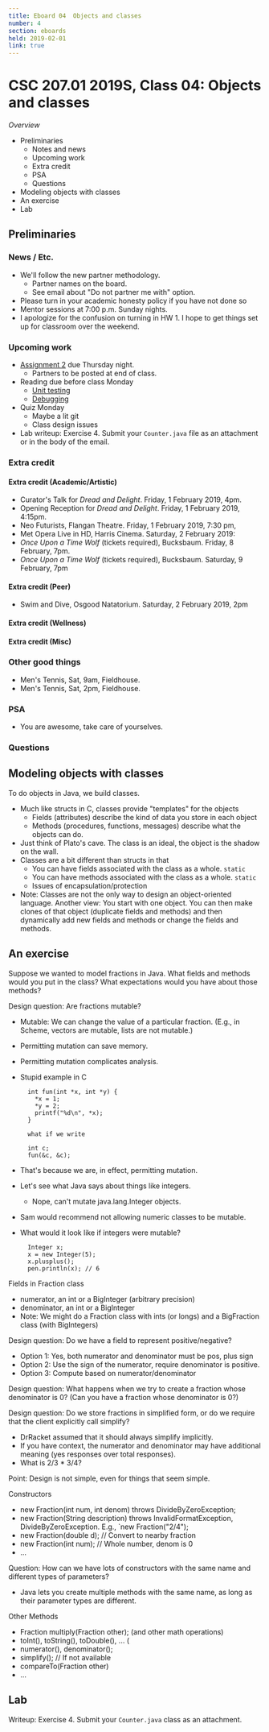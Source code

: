 ```yaml
---
title: Eboard 04  Objects and classes
number: 4
section: eboards
held: 2019-02-01
link: true
---
```

CSC 207.01 2019S, Class 04:  Objects and classes
================================================

_Overview_

* Preliminaries
    * Notes and news
    * Upcoming work
    * Extra credit
    * PSA
    * Questions
* Modeling objects with classes
* An exercise
* Lab

Preliminaries
-------------

### News / Etc.

* We'll follow the new partner methodology.
    * Partner names on the board.
    * See email about "Do not partner me with" option.
* Please turn in your academic honesty policy if you have not done so
* Mentor sessions at 7:00 p.m. Sunday nights.
* I apologize for the confusion on turning in HW 1.  I hope to get things
  set up for classroom over the weekend.

### Upcoming work

* [Assignment 2](../assignments/assignment02) due Thursday night.
    * Partners to be posted at end of class.
* Reading due before class Monday
    * [Unit testing](../readings/unit-testing)
    * [Debugging](../readings/debugging)
* Quiz Monday
    * Maybe a lit git
    * Class design issues
* Lab writeup: Exercise 4.  Submit your `Counter.java` file as an attachment
  or in the body of the email.

### Extra credit

#### Extra credit (Academic/Artistic)

* Curator's Talk for _Dread and Delight_.
  Friday, 1 February 2019, 4pm.
* Opening Reception for _Dread and Delight_.
  Friday, 1 February 2019, 4:15pm. 
* Neo Futurists, Flangan Theatre.
  Friday, 1 February 2019, 7:30 pm, 
* Met Opera Live in HD, Harris Cinema.
  Saturday, 2 February 2019: 
* _Once Upon a Time Wolf_ (tickets required), Bucksbaum.
  Friday, 8 February, 7pm.
* _Once Upon a Time Wolf_ (tickets required), Bucksbaum.
  Saturday, 9 February, 7pm

#### Extra credit (Peer)

* Swim and Dive, Osgood Natatorium.
  Saturday, 2 February 2019, 2pm

#### Extra credit (Wellness)

#### Extra credit (Misc)

### Other good things

* Men's Tennis, Sat, 9am, Fieldhouse.
* Men's Tennis, Sat, 2pm, Fieldhouse.

### PSA

* You are awesome, take care of yourselves.

### Questions

Modeling objects with classes
-----------------------------

To do objects in Java, we build classes.

* Much like structs in C, classes provide "templates" for the objects
    * Fields (attributes) describe the kind of data you store in each object
    * Methods (procedures, functions, messages) describe what the objects
      can do.
* Just think of Plato's cave.  The class is an ideal, the object is the
  shadow on the wall.
* Classes are a bit different than structs in that
    * You can have fields associated with the class as a whole. `static`
    * You can have methods associated with the class as a whole. `static`
    * Issues of encapsulation/protection
* Note: Classes are not the only way to design an object-oriented language.
  Another view: You start with one object.  You can then make clones of
  that object (duplicate fields and methods) and then dynamically add new
  fields and methods or change the fields and methods.

An exercise
-----------

Suppose we wanted to model fractions in Java.  What fields and methods
would you put in the class?  What expectations would you have about
those methods?

Design question: Are fractions mutable?

* Mutable: We can change the value of a particular fraction.  (E.g.,
  in Scheme, vectors are mutable, lists are not mutable.)
* Permitting mutation can save memory.
* Permitting mutation complicates analysis.
* Stupid example in C

        int fun(int *x, int *y) {
          *x = 1;
          *y = 2;
          printf("%d\n", *x);
        }

        what if we write

        int c;
        fun(&c, &c);

* That's because we are, in effect, permitting mutation.
* Let's see what Java says about things like integers.
     * Nope, can't mutate java.lang.Integer objects.
* Sam would recommend not allowing numeric classes to be mutable.
* What would it look like if integers were mutable?

        Integer x;
        x = new Integer(5);
        x.plusplus();
        pen.println(x); // 6

Fields in Fraction class

* numerator, an int or a BigInteger (arbitrary precision)
* denominator, an int or a BigInteger
* Note: We might do a Fraction class with ints (or longs) and a
  BigFraction class (with BigIntegers)


Design question: Do we have a field to represent positive/negative?

* Option 1: Yes, both numerator and denominator must be pos, plus sign
* Option 2: Use the sign of the numerator, require denominator is positive.
* Option 3: Compute based on numerator/denominator

Design question: What happens when we try to create a fraction whose
denominator is 0?  (Can you have a fraction whose denominator is 0?)

Design question: Do we store fractions in simplified form, or do we
require that the client explicitly call simplify?

* DrRacket assumed that it should always simplify implicitly.
* If you have context, the numerator and denominator may have additional
  meaning (yes responses over total responses).
* What is 2/3 * 3/4?

Point: Design is not simple, even for things that seem simple.

Constructors

* new Fraction(int num, int denom) throws DivideByZeroException;
* new Fraction(String description) throws InvalidFormatException,
  DivideByZeroException.  E.g., `new Fraction("2/4");
* new Fraction(double d); // Convert to nearby fraction
* new Fraction(int num); // Whole number, denom is 0
* ...

Question: How can we have lots of constructors with the same name
and different types of parameters?

* Java lets you create multiple methods with the same name, as long
  as their parameter types are different.


Other Methods

* Fraction multiply(Fraction other); (and other math operations)
* toInt(), toString(), toDouble(), ... (
* numerator(), denominator();
* simplify();   // If not available
* compareTo(Fraction other)
* ...

Lab
---

Writeup: Exercise 4.  Submit your `Counter.java` class as an attachment.
